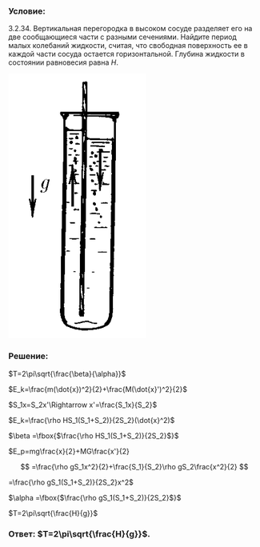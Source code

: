 ###  Условие:

$3.2.34.$ Вертикальная перегородка в высоком сосуде разделяет его на две сообщающиеся части с разными сечениями. Найдите период малых колебаний жидкости, считая, что свободная поверхность ее в каждой части сосуда остается горизонтальной. Глубина жидкости в состоянии равновесия равна $H$.

![|275x529, 67%](../../img/3.2.34/3.2.34.png)

###  Решение:

$T=2\pi\sqrt{\frac{\beta}{\alpha}}$

$E_k=\frac{m(\dot{x})^2}{2}+\frac{M(\dot{x}')^2}{2}$

$S_1x=S_2x'\Rightarrow x'=\frac{S_1x}{S_2}$

$E_k=\frac{\rho HS_1(S_1+S_2)}{2S_2}(\dot{x}^2)$

$\beta =\fbox{$\frac{\rho HS_1(S_1+S_2)}{2S_2}$}$

$E_p=mg\frac{x}{2}+MG\frac{x'}{2}

$$
=\frac{\rho gS_1x^2}{2}+\frac{S_1}{S_2}\rho gS_2\frac{x^2}{2}
$$

=\frac{\rho gS_1(S_1+S_2)}{2S_2}x^2$

$\alpha =\fbox{$\frac{\rho gS_1(S_1+S_2)}{2S_2}$}$

$T=2\pi\sqrt{\frac{H}{g}}$

###  Ответ: $T=2\pi\sqrt{\frac{H}{g}}$.
